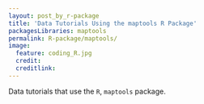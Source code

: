 ```yaml
---
layout: post_by_r-package
title: 'Data Tutorials Using the maptools R Package'
packagesLibraries: maptools
permalink: R-package/maptools/
image:
  feature: coding_R.jpg
  credit: 
  creditlink: 
---
```


Data tutorials that use the `R`, `maptools` package.
